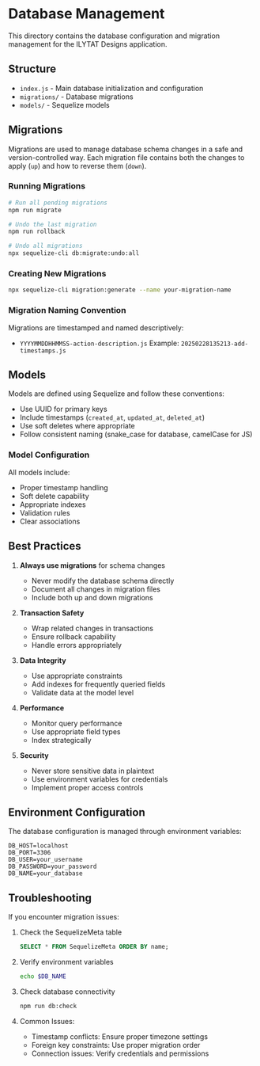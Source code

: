 # Database Management

This directory contains the database configuration and migration management for the ILYTAT Designs application.

## Structure

- `index.js` - Main database initialization and configuration
- `migrations/` - Database migrations
- `models/` - Sequelize models

## Migrations

Migrations are used to manage database schema changes in a safe and version-controlled way. Each migration file contains both the changes to apply (`up`) and how to reverse them (`down`).

### Running Migrations

```bash
# Run all pending migrations
npm run migrate

# Undo the last migration
npm run rollback

# Undo all migrations
npx sequelize-cli db:migrate:undo:all
```

### Creating New Migrations

```bash
npx sequelize-cli migration:generate --name your-migration-name
```

### Migration Naming Convention

Migrations are timestamped and named descriptively:
- `YYYYMMDDHHMMSS-action-description.js`
Example: `20250228135213-add-timestamps.js`

## Models

Models are defined using Sequelize and follow these conventions:
- Use UUID for primary keys
- Include timestamps (`created_at`, `updated_at`, `deleted_at`)
- Use soft deletes where appropriate
- Follow consistent naming (snake_case for database, camelCase for JS)

### Model Configuration

All models include:
- Proper timestamp handling
- Soft delete capability
- Appropriate indexes
- Validation rules
- Clear associations

## Best Practices

1. **Always use migrations** for schema changes
   - Never modify the database schema directly
   - Document all changes in migration files
   - Include both up and down migrations

2. **Transaction Safety**
   - Wrap related changes in transactions
   - Ensure rollback capability
   - Handle errors appropriately

3. **Data Integrity**
   - Use appropriate constraints
   - Add indexes for frequently queried fields
   - Validate data at the model level

4. **Performance**
   - Monitor query performance
   - Use appropriate field types
   - Index strategically

5. **Security**
   - Never store sensitive data in plaintext
   - Use environment variables for credentials
   - Implement proper access controls

## Environment Configuration

The database configuration is managed through environment variables:
```env
DB_HOST=localhost
DB_PORT=3306
DB_USER=your_username
DB_PASSWORD=your_password
DB_NAME=your_database
```

## Troubleshooting

If you encounter migration issues:

1. Check the SequelizeMeta table
   ```sql
   SELECT * FROM SequelizeMeta ORDER BY name;
   ```

2. Verify environment variables
   ```bash
   echo $DB_NAME
   ```

3. Check database connectivity
   ```bash
   npm run db:check
   ```

4. Common Issues:
   - Timestamp conflicts: Ensure proper timezone settings
   - Foreign key constraints: Use proper migration order
   - Connection issues: Verify credentials and permissions
